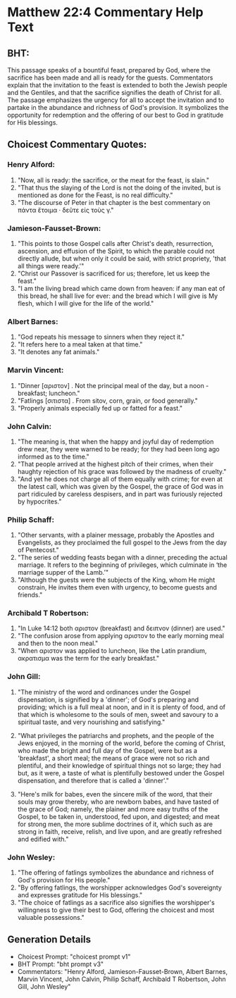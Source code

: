 # Matthew 22:4 Commentary Help Text

## BHT:
This passage speaks of a bountiful feast, prepared by God, where the sacrifice has been made and all is ready for the guests. Commentators explain that the invitation to the feast is extended to both the Jewish people and the Gentiles, and that the sacrifice signifies the death of Christ for all. The passage emphasizes the urgency for all to accept the invitation and to partake in the abundance and richness of God's provision. It symbolizes the opportunity for redemption and the offering of our best to God in gratitude for His blessings.

## Choicest Commentary Quotes:
### Henry Alford:
1. "Now, all is ready: the sacrifice, or the meat for the feast, is slain." 
2. "That thus the slaying of the Lord is not the doing of the invited, but is mentioned as done for the Feast, is no real difficulty." 
3. "The discourse of Peter in that chapter is the best commentary on πάντα ἕτοιμα · δεῦτε εἰς τοὺς γ."

### Jamieson-Fausset-Brown:
1. "This points to those Gospel calls after Christ's death, resurrection, ascension, and effusion of the Spirit, to which the parable could not directly allude, but when only it could be said, with strict propriety, 'that all things were ready.'"
2. "Christ our Passover is sacrificed for us; therefore, let us keep the feast."
3. "I am the living bread which came down from heaven: if any man eat of this bread, he shall live for ever: and the bread which I will give is My flesh, which I will give for the life of the world."

### Albert Barnes:
1. "God repeats his message to sinners when they reject it."
2. "It refers here to a meal taken at that time."
3. "It denotes any fat animals."

### Marvin Vincent:
1. "Dinner [αριστον] . Not the principal meal of the day, but a noon - breakfast; luncheon."
2. "Fatlings [σιτιστα] . From sitov, corn, grain, or food generally."
3. "Properly animals especially fed up or fatted for a feast."

### John Calvin:
1. "The meaning is, that when the happy and joyful day of redemption drew near, they were warned to be ready; for they had been long ago informed as to the time."
2. "That people arrived at the highest pitch of their crimes, when their haughty rejection of his grace was followed by the madness of cruelty."
3. "And yet he does not charge all of them equally with crime; for even at the latest call, which was given by the Gospel, the grace of God was in part ridiculed by careless despisers, and in part was furiously rejected by hypocrites."

### Philip Schaff:
1. "Other servants, with a plainer message, probably the Apostles and Evangelists, as they proclaimed the full gospel to the Jews from the day of Pentecost."
2. "The series of wedding feasts began with a dinner, preceding the actual marriage. It refers to the beginning of privileges, which culminate in ‘the marriage supper of the Lamb.’"
3. "Although the guests were the subjects of the King, whom He might constrain, He invites them even with urgency, to become guests and friends."

### Archibald T Robertson:
1. "In Luke 14:12 both αριστον (breakfast) and δειπνον (dinner) are used."
2. "The confusion arose from applying αριστον to the early morning meal and then to the noon meal."
3. "When αριστον was applied to luncheon, like the Latin prandium, ακρατισμα was the term for the early breakfast."

### John Gill:
1. "The ministry of the word and ordinances under the Gospel dispensation, is signified by a 'dinner'; of God's preparing and providing; which is a full meal at noon, and in it is plenty of food, and of that which is wholesome to the souls of men, sweet and savoury to a spiritual taste, and very nourishing and satisfying." 

2. "What privileges the patriarchs and prophets, and the people of the Jews enjoyed, in the morning of the world, before the coming of Christ, who made the bright and full day of the Gospel, were but as a 'breakfast', a short meal; the means of grace were not so rich and plentiful, and their knowledge of spiritual things not so large; they had but, as it were, a taste of what is plentifully bestowed under the Gospel dispensation, and therefore that is called a 'dinner'."

3. "Here's milk for babes, even the sincere milk of the word, that their souls may grow thereby, who are newborn babes, and have tasted of the grace of God; namely, the plainer and more easy truths of the Gospel, to be taken in, understood, fed upon, and digested; and meat for strong men, the more sublime doctrines of it, which such as are strong in faith, receive, relish, and live upon, and are greatly refreshed and edified with."

### John Wesley:
1. "The offering of fatlings symbolizes the abundance and richness of God's provision for His people."
2. "By offering fatlings, the worshipper acknowledges God's sovereignty and expresses gratitude for His blessings."
3. "The choice of fatlings as a sacrifice also signifies the worshipper's willingness to give their best to God, offering the choicest and most valuable possessions."


## Generation Details
- Choicest Prompt: "choicest prompt v1"
- BHT Prompt: "bht prompt v3"
- Commentators: "Henry Alford, Jamieson-Fausset-Brown, Albert Barnes, Marvin Vincent, John Calvin, Philip Schaff, Archibald T Robertson, John Gill, John Wesley"
